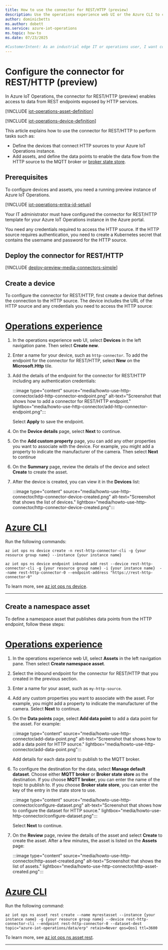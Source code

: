 ```yaml
---
title: How to use the connector for REST/HTTP (preview)
description: Use the operations experience web UI or the Azure CLI to configure assets and devices for connections to HTTP endpoints.
author: dominicbetts
ms.author: dobett
ms.service: azure-iot-operations
ms.topic: how-to
ms.date: 07/23/2025

#CustomerIntent: As an industrial edge IT or operations user, I want configure my Azure IoT Operations environment so that I can access data from HTTP/REST endpoints.
---
```


# Configure the connector for REST/HTTP (preview)

In Azure IoT Operations, the connector for REST/HTTP (preview) enables access to data from REST endpoints exposed by HTTP services.

[!INCLUDE [iot-operations-asset-definition](../includes/iot-operations-asset-definition.md)]

[!INCLUDE [iot-operations-device-definition](../includes/iot-operations-device-definition.md)]

This article explains how to use the connector for REST/HTTP to perform tasks such as:

- Define the devices that connect HTTP sources to your Azure IoT Operations instance.
- Add assets, and define the data points to enable the data flow from the HTTP source to the MQTT broker or [broker state store](../develop-edge-apps/overview-state-store.md).

## Prerequisites

To configure devices and assets, you need a running preview instance of Azure IoT Operations.

[!INCLUDE [iot-operations-entra-id-setup](../includes/iot-operations-entra-id-setup.md)]

Your IT administrator must have configured the connector for REST/HTTP template for your Azure IoT Operations instance in the Azure portal.

You need any credentials required to access the HTTP source. If the HTTP source requires authentication, you need to create a Kubernetes secret that contains the username and password for the HTTP source.

## Deploy the connector for REST/HTTP

[!INCLUDE [deploy-preview-media-connectors-simple](../includes/deploy-preview-media-connectors-simple.md)]

## Create a device

To configure the connector for REST/HTTP, first create a device that defines the connection to the HTTP source. The device includes the URL of the HTTP source and any credentials you need to access the HTTP source:

# [Operations experience](#tab/portal)

1. In the operations experience web UI, select **Devices** in the left navigation pane. Then select **Create new**.

1. Enter a name for your device, such as `http-connector`. To add the endpoint for the connector for REST/HTTP, select **New** on the **Microsoft.Http** tile.

1. Add the details of the endpoint for the connector for REST/HTTP including any authentication credentials:

    :::image type="content" source="media/howto-use-http-connector/add-http-connector-endpoint.png" alt-text="Screenshot that shows how to add a connector for REST/HTTP endpoint." lightbox="media/howto-use-http-connector/add-http-connector-endpoint.png":::

    Select **Apply** to save the endpoint.

1. On the **Device details** page, select **Next** to continue.

1. On the **Add custom property** page, you can add any other properties you want to associate with the device. For example, you might add a property to indicate the manufacturer of the camera. Then select **Next** to continue

1. On the **Summary** page, review the details of the device and select **Create** to create the asset.

1. After the device is created, you can view it in the **Devices** list:

    :::image type="content" source="media/howto-use-http-connector/http-connector-device-created.png" alt-text="Screenshot that shows the list of devices." lightbox="media/howto-use-http-connector/http-connector-device-created.png":::

# [Azure CLI](#tab/cli)

Run the following commands:

```azurecli
az iot ops ns device create -n rest-http-connector-cli -g {your resource group name} --instance {your instance name} 

az iot ops ns device endpoint inbound add rest --device rest-http-connector-cli -g {your resource group name} -i {your instance name}  --name rest-http-connector-0 --endpoint-address "https://rest-http-connector-0"
```

To learn more, see [az iot ops ns device](/cli/azure/iot/ops/ns/device).

---

## Create a namespace asset

To define a namespace asset that publishes data points from the HTTP endpoint, follow these steps:

# [Operations experience](#tab/portal)

1. In the operations experience web UI, select **Assets** in the left navigation pane. Then select **Create namespace asset**.

1. Select the inbound endpoint for the connector for REST/HTTP that you created in the previous section.

1. Enter a name for your asset, such as `my-http-source`.

1. Add any custom properties you want to associate with the asset. For example, you might add a property to indicate the manufacturer of the camera. Select **Next** to continue.

1. On the **Data points** page, select **Add data point** to add a data point for the asset. For example:

    :::image type="content" source="media/howto-use-http-connector/add-data-point.png" alt-text="Screenshot that shows how to add a data point for HTTP source." lightbox="media/howto-use-http-connector/add-data-point.png":::

    Add details for each data point to publish to the MQTT broker.

1. To configure the destination for the data, select **Manage default dataset**. Choose either **MQTT broker** or **Broker state store** as the destination. If you choose **MQTT broker**, you can enter the name of the topic to publish to. If you choose **Broker state store**, you can enter the key of the entry in the state store to use.

    :::image type="content" source="media/howto-use-http-connector/configure-dataset.png" alt-text="Screenshot that shows how to configure the dataset for HTTP source." lightbox="media/howto-use-http-connector/configure-dataset.png":::

    Select **Next** to continue.

1. On the **Review** page, review the details of the asset and select **Create** to create the asset. After a few minutes, the asset is listed on the **Assets** page:

    :::image type="content" source="media/howto-use-http-connector/http-asset-created.png" alt-text="Screenshot that shows the list of assets." lightbox="media/howto-use-http-connector/http-asset-created.png":::

# [Azure CLI](#tab/cli)

Run the following command:

```azurecli
az iot ops ns asset rest create --name myrestasset --instance {your instance name} -g {your resource group name} --device rest-http-connector-cli --endpoint rest-http-connector-0 --dataset-dest topic="azure-iot-operations/data/erp" retain=Never qos=Qos1 ttl=3600
```

To learn more, see [az iot ops ns asset rest](/cli/azure/iot/ops/ns/asset/rest).

---
